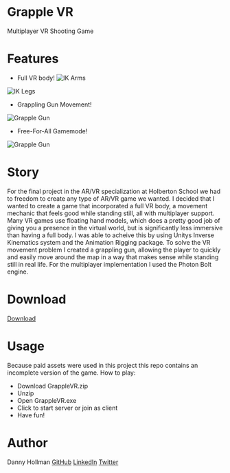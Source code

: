 # Grapple VR
Multiplayer VR Shooting Game
# Features
- Full VR body!
![IK Arms](https://media1.giphy.com/media/WIhXQnOKzzUYssVHrX/giphy.gif "IK Arms")

![IK Legs](https://media3.giphy.com/media/BSfjjzxByzkJ9PhmpO/giphy.gif "IK Legs")

- Grappling Gun Movement!

![Grapple Gun](https://media1.giphy.com/media/y9dhX09gxKmxzmX2fV/giphy.gif "Grapple Gun")

- Free-For-All Gamemode!

![Grapple Gun](https://media0.giphy.com/media/YnuEwZv3jOMoi0jOxT/giphy.gif "Grapple Gun")

# Story
For the final project in the AR/VR specialization at Holberton School we had to freedom to create any type of AR/VR game we wanted. I decided that I wanted to create a game that incorporated a full VR body, a movement mechanic that feels good while standing still, all with multiplayer support. Many VR games use floating hand models, which does a pretty good job of giving you a presence in the virtual world, but is significantly less immersive than having a full body. I was able to acheive this by using Unitys Inverse Kinematics system and the Animation Rigging package. To solve the VR movement problem I created a grappling gun, allowing the player to quickly and easily move around the map in a way that makes sense while standing still in real life. For the multiplayer implementation I used the Photon Bolt engine.
# Download
[Download](https://drive.google.com/file/d/1aP11bYLZU9l5s0-0v8Wu7QTjf8ZO0X-s/view?usp=sharing "Download")
# Usage
Because paid assets were used in this project this repo contains an incomplete version of the game.
How to play:
- Download GrappleVR.zip
- Unzip
- Open GrappleVR.exe
- Click to start server or join as client
- Have fun!

# Author
Danny Hollman [GitHub](https://github.com/dannyhollman "GitHub") [LinkedIn](https://www.linkedin.com/in/dannyhollman/ "LinkedIn") [Twitter](https://twitter.com/danny_hollman "Twitter")
